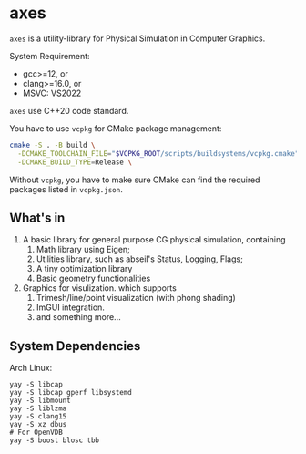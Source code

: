 # axes

`axes` is a utility-library for Physical Simulation in Computer Graphics.

System Requirement:

- gcc>=12, or
- clang>=16.0, or
- MSVC: VS2022

`axes` use C++20 code standard.

You have to use `vcpkg` for CMake package management:

```sh
cmake -S . -B build \
  -DCMAKE_TOOLCHAIN_FILE="$VCPKG_ROOT/scripts/buildsystems/vcpkg.cmake" \
  -DCMAKE_BUILD_TYPE=Release \
```

Without `vcpkg`, you have to make sure CMake can find the required packages listed in `vcpkg.json`.

## What's in

1. A basic library for general purpose CG physical simulation, containing
   1. Math library using Eigen;
   2. Utilities library, such as abseil's Status, Logging, Flags;
   3. A tiny optimization library
   4. Basic geometry functionalities
2. Graphics for visulization. which supports 
   1. Trimesh/line/point visualization (with phong shading)
   2. ImGUI integration.
   3. and something more...

## System Dependencies

Arch Linux:

```
yay -S libcap 
yay -S libcap gperf libsystemd
yay -S libmount
yay -S liblzma
yay -S clang15
yay -S xz dbus
# For OpenVDB
yay -S boost blosc tbb
```

